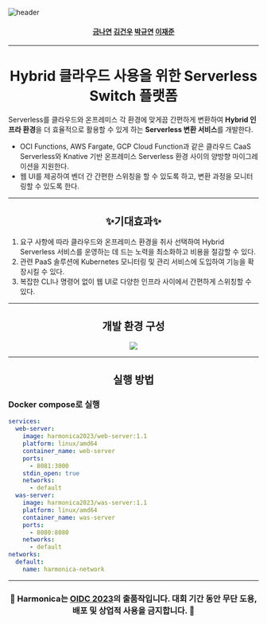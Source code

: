 ![header](https://capsule-render.vercel.app/api?type=transparent&fontColor=fa5b6a&text=Harmonica&height=120&fontSize=60&desc=OIDC%202023&descAlignY=85&descAlign=60)

<h4 align='center'><a href="https://github.com/NayeonKeum">금나연</a> <a href="https://github.com/kgw7401">김건우</a> <a href="https://github.com/noooey">박규연</a> <a href="https://github.com/Linho1150">이재준</a></h4>

---
<h1 align='center'>Hybrid 클라우드 사용을 위한 Serverless Switch 플랫폼</h1>

Serverless를 클라우드와 온프레미스 각 환경에 맞게끔 간편하게 변환하여 **Hybrid 인프라 환경**을 더 효율적으로 활용할 수 있게 하는 **Serverless 변환 서비스**를 개발한다.
- OCI Functions, AWS Fargate, GCP Cloud Function과 같은 클라우드 CaaS Serverless와 Knative 기반 온프레미스 Serverless 환경 사이의 양방향 마이그레이션을 지원한다.
- 웹 UI를 제공하여 벤더 간 간편한 스위칭을 할 수 있도록 하고, 변환 과정을 모니터링할 수 있도록 한다.

---
<h2 align='center'>✨기대효과✨</h2>

1. 요구 사항에 따라 클라우드와 온프레미스 환경을 취사 선택하여 Hybrid Serverless 서비스를
운영하는 데 드는 노력을 최소화하고 비용을 절감할 수 있다.
2. 관련 PaaS 솔루션에 Kubernetes 모니터링 및 관리 서비스에 도입하여 기능을 확장시킬 수
있다.
3. 복잡한 CLI나 명령어 없이 웹 UI로 다양한 인프라 사이에서 간편하게 스위칭할 수 있다.

---
<h2 align='center'>개발 환경 구성</h2>
<p align='center'><img src="https://github.com/Harmonica-OIDC2023/.github/assets/68985625/328f89a3-9d03-46dc-80f7-7bb73480bef9"/></p>

---
<h2 align='center'>실행 방법</h2>

### Docker compose로 실행

```yaml
services:
  web-server:
    image: harmonica2023/web-server:1.1
    platform: linux/amd64
    container_name: web-server
    ports:
      - 8081:3000
    stdin_open: true
    networks:
      - default
  was-server:
    image: harmonica2023/was-server:1.1
    platform: linux/amd64
    container_name: was-server
    ports:
      - 8080:8080
    networks:
      - default
networks:
  default:
    name: harmonica-network
```

---
<h3 align='center'>🚨 Harmonica는 <a href="https://www.oidc.co.kr/">OIDC 2023</a>의 출품작입니다. 대회 기간 동안 무단 도용, 배포 및 상업적 사용을 금지합니다. 🚨</h3>

